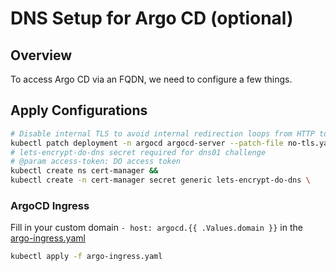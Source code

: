 # DNS Setup for Argo CD (optional)

## Overview

To access Argo CD via an FQDN, we need to configure a few things.
## Apply Configurations

```bash
# Disable internal TLS to avoid internal redirection loops from HTTP to HTTPS. The API server should run with TLS disabled.    
kubectl patch deployment -n argocd argocd-server --patch-file no-tls.yaml 
# lets-encrypt-do-dns secret required for dns01 challenge    
# @param access-token: DO access token  
kubectl create ns cert-manager && 
kubectl create -n cert-manager secret generic lets-encrypt-do-dns \    --from-literal=access-token=<insert DO access token>
```

### ArgoCD Ingress

Fill in your custom domain `- host: argocd.{{ .Values.domain }}` in the [argo-ingress.yaml](./argo-ingress.yaml)

```bash
kubectl apply -f argo-ingress.yaml
```
